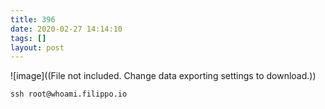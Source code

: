 ```yaml
---
title: 396
date: 2020-02-27 14:14:10
tags: []
layout: post
---
```


![image]((File not included. Change data exporting settings to download.))

```ssh root@whoami.filippo.io```
